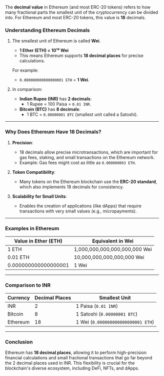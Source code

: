 The **decimal value** in Ethereum (and most ERC-20 tokens) refers to how many fractional parts the smallest unit of the cryptocurrency can be divided into. For Ethereum and most ERC-20 tokens, this value is **18** decimals.

### **Understanding Ethereum Decimals**
1. The smallest unit of Ethereum is called **Wei**.
   - **1 Ether (ETH) = 10¹⁸ Wei**
   - This means Ethereum supports **18 decimal places** for precise calculations.

   For example:
   - `0.000000000000000001 ETH` = **1 Wei**.

2. In comparison:
   - **Indian Rupee (INR)** has **2 decimals**:
     - 1 Rupee = 100 Paisa = `0.01 INR`.
   - **Bitcoin (BTC)** has **8 decimals**:
     - 1 BTC = `0.00000001 BTC` (smallest unit called a Satoshi).

---

### **Why Does Ethereum Have 18 Decimals?**
1. **Precision**:  
   - 18 decimals allow precise microtransactions, which are important for gas fees, staking, and small transactions on the Ethereum network.
   - Example: Gas fees might cost as little as `0.000000003 ETH`.

2. **Token Compatibility**:
   - Many tokens on the Ethereum blockchain use the **ERC-20 standard**, which also implements 18 decimals for consistency.

3. **Scalability for Small Units**:
   - Enables the creation of applications (like dApps) that require transactions with very small values (e.g., micropayments).

---

### **Examples in Ethereum**
| Value in Ether (ETH) | Equivalent in Wei              |
|-----------------------|--------------------------------|
| 1 ETH                | 1,000,000,000,000,000,000 Wei |
| 0.01 ETH             | 10,000,000,000,000,000 Wei    |
| 0.000000000000000001 | 1 Wei                         |

---

### **Comparison to INR**
| Currency | Decimal Places | Smallest Unit        |
|----------|----------------|----------------------|
| INR      | 2              | 1 Paisa (`0.01 INR`) |
| Bitcoin  | 8              | 1 Satoshi (`0.00000001 BTC`) |
| Ethereum | 18             | 1 Wei (`0.000000000000000001 ETH`) |

---

### **Conclusion**
Ethereum has **18 decimal places**, allowing it to perform high-precision financial calculations and small fractional transactions that go far beyond the 2 decimal places used in INR. This flexibility is crucial for the blockchain's diverse ecosystem, including DeFi, NFTs, and dApps.